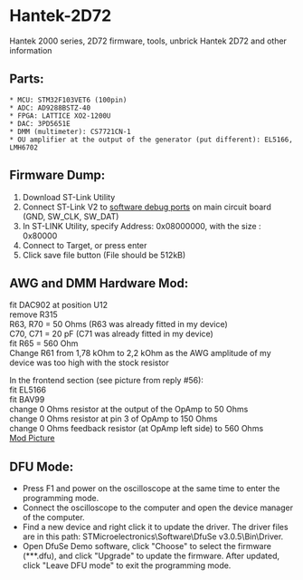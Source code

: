 # Hantek-2D72
 Hantek 2000 series, 2D72 firmware, tools, unbrick Hantek 2D72 and other information


## Parts:
    * MCU: STM32F103VET6 (100pin)
    * ADC: AD9288BSTZ-40
    * FPGA: LATTICE XO2-1200U
    * DAC: 3PD5651E
    * DMM (multimeter): CS7721CN-1
    * OU amplifier at the output of the generator (put different): EL5166, LMH6702

## Firmware Dump:
1. Download ST-Link Utility
2. Connect ST-Link V2 to [software debug ports](Software-Debug-Ports.jpg) on main circuit board (GND, SW_CLK, SW_DAT)
3. In ST-LINK Utility, specify Address: 0x08000000, with the size : 0x80000
4. Connect to Target, or press enter
5. Click save file button (File should be 512kB)

## AWG and DMM Hardware Mod:
fit DAC902 at position U12<br/>
remove R315<br/>
R63, R70 = 50 Ohms (R63 was already fitted in my device)<br/>
C70, C71 = 20 pF (C71 was already fitted in my device)<br/>
fit R65 = 560 Ohm<br/>
Change R61 from 1,78 kOhm to 2,2 kOhm as the AWG amplitude of my device was too high with the stock resistor<br/>

In the frontend section (see picture from reply #56):<br/>
fit EL5166<br/>
fit BAV99<br/>
change 0 Ohms resistor at the output of the OpAmp to 50 Ohms<br/>
change 0 Ohms resistor at pin 3 of OpAmp to 150 Ohms<br/>
change 0 Ohms feedback resistor (at OpAmp left side) to 560 Ohms<br/>
[Mod Picture](AWG-Mod.jpg)

## DFU Mode:
* Press F1 and power on the oscilloscope at the same time to enter the programming mode.<br/>
* Connect the oscilloscope to the computer and open the device manager of the computer.<br/>
* Find a new device and right click it to update the driver. The driver files are in this path: STMicroelectronics\Software\DfuSe v3.0.5\Bin\Driver.<br/>
* Open DfuSe Demo software, click "Choose" to select the firmware (***.dfu), and click "Upgrade" to update the firmware. After updated, click "Leave DFU mode" to exit the programming mode.